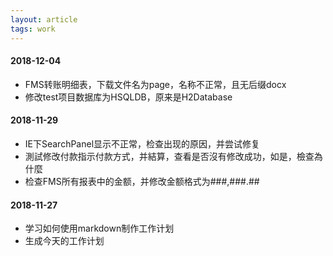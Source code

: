 ```yaml
---
layout: article
tags: work
---
```

#### 2018-12-04
* FMS转账明细表，下载文件名为page，名称不正常，且无后缀docx
* 修改test项目数据库为HSQLDB，原来是H2Database

#### 2018-11-29
* IE下SearchPanel显示不正常，检查出现的原因，并尝试修复
* 測試修改付款指示付款方式，并結算，查看是否沒有修改成功，如是，檢查為什麼
* 检查FMS所有报表中的金额，并修改金额格式为###,###.##

#### 2018-11-27
* 学习如何使用markdown制作工作计划
* 生成今天的工作计划
